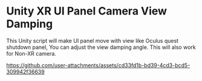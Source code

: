 # Unity XR UI Panel Camera View Damping
This Unity script will make UI panel move with view like Oculus quest shutdown panel, You can adjust the view damping angle. This will also work for Non-XR camera.

https://github.com/user-attachments/assets/cd33fd1b-bd39-4cd3-bcd5-309942f36639

